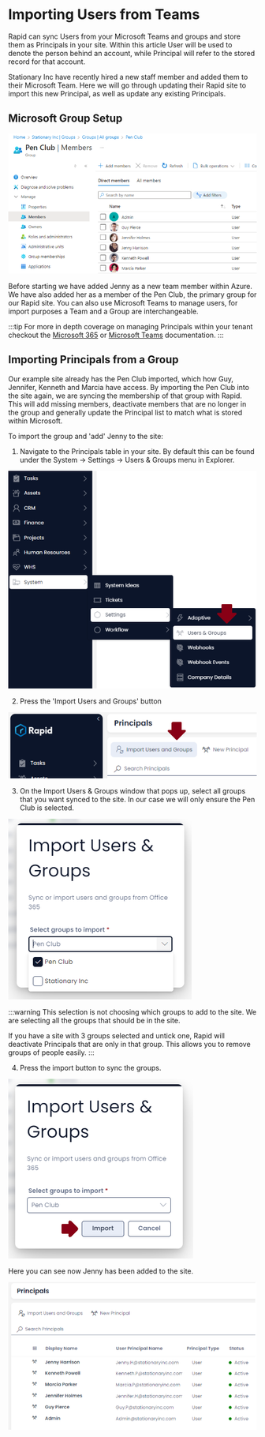# Importing Users from Teams

Rapid can sync Users from your Microsoft Teams and groups and store them as Principals in your site. Within this article User will be used to denote the person behind an account, while Principal will refer to the stored record for that account.

Stationary Inc have recently hired a new staff member and added them to their Microsoft Team. Here we will go through updating their Rapid site to import this new Principal, as well as update any existing Principals.

## Microsoft Group Setup

![Azure Portal Group showing several members](<Pen Club Members.png>)

Before starting we have added Jenny as a new team member within Azure. We have also added her as a member of the Pen Club, the primary group for our Rapid site. You can also use Microsoft Teams to manage users, for import purposes a Team and a Group are interchangeable.

:::tip
For more in depth coverage on managing Principals within your tenant checkout the [Microsoft 365](https://learn.microsoft.com/en-us/microsoft-365/enterprise/manage-microsoft-365-accounts?view=o365-worldwide) or [Microsoft Teams](https://support.microsoft.com/en-au/office/add-members-to-a-team-in-microsoft-teams-aff2249d-b456-4bc3-81e7-52327b6b38e9) documentation.
:::

## Importing Principals from a Group

Our example site already has the Pen Club imported, which how Guy, Jennifer, Kenneth and Marcia have access. By importing the Pen Club into the site again, we are syncing the membership of that group with Rapid. This will add missing members, deactivate members that are no longer in the group and generally update the Principal list to match what is stored within Microsoft.

To import the group and 'add' Jenny to the site:

1) Navigate to the Principals table in your site. By default this can be found under the System -> Settings -> Users & Groups menu in Explorer.

![Explorer Menu for Users and Groups under Settings, under System](<Users and Groups Menu Location.png>)

2) Press the 'Import Users and Groups' button

![Import Users button located at top of Principals table](<Import Users Button Location.png>)

3) On the Import Users & Groups window that pops up, select all groups that you want synced to the site. In our case we will only ensure the Pen Club is selected.

![Modal popup showing multi-select menu of groups to import](<Import Users modal.png>)

:::warning
This selection is not choosing which groups to add to the site. We are selecting all the groups that should be in the site.

If you have a site with 3 groups selected and untick one, Rapid will deactivate Principals that are only in that group. This allows you to remove groups of people easily.
:::

4) Press the import button to sync the groups.

![Button location of Import users modal](<Import Users import button.png>)

Here you can see now Jenny has been added to the site.

![Principal list showing everyone and Jenny](<Principal List after import.png>)